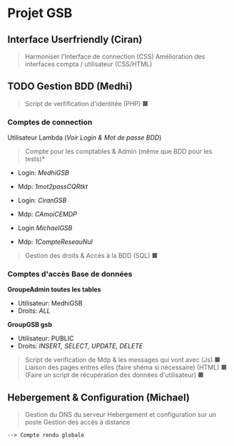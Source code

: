 # Projet GSB

## Interface Userfriendly (Ciran)

> Harmoniser l'Interface de connection (CSS)
> Amélioration des interfaces compta / utilisateur (CSS/HTML)

## TODO Gestion BDD (Medhi)

> Script de verfification d'identitée (PHP) ■
### Comptes de connection
Utilisateur Lambda (*Voir Login & Mot de passe BDD*)

> Compte pour les comptables & Admin (même que BDD pour les tests)*
- Login: *MedhiGSB*
- Mdp: *1mot2passCQRtkt*

- Login: *CiranGSB*
- Mdp: *CAmoiCEMDP*

- Login *MichaelGSB*
- Mdp: *1CompteReseauNul*

> Gestion des droits & Accès à la BDD (SQL) ■

### Comptes d'accès Base de données

__GroupeAdmin toutes les tables__
- Utilisateur: MedhiGSB
- Droits: *ALL*

__GroupGSB gsb__
- Utilisateur: PUBLIC
- Droits: *INSERT, SELECT, UPDATE, DELETE*

> Script de verification de Mdp & les messages qui vont avec (Js) ■
> Liaison des pages entres elles (faire shéma si nécessaire) (HTML) ■
> (Faire un script de récupération des données d'utilisateur) ■

## Hebergement & Configuration (Michael)

> Gestion du DNS du serveur
> Hebergement et configuration sur un poste
> Gestion des accès à distance

`--> Compte rendu globale`
